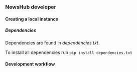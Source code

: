 ### NewsHub developer

#### Creating a local instance

##### Dependencies

Dependencies are found in *dependencies.txt*.

To install all dependencies run `pip install dependencies.txt`

#### Development workflow
